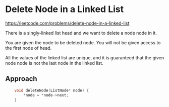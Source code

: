 # Delete Node in a Linked List

https://leetcode.com/problems/delete-node-in-a-linked-list

There is a singly-linked list head and we want to delete a node node in it.

You are given the node to be deleted node. You will not be given access to the first node of head.

All the values of the linked list are unique, and it is guaranteed that the given node node is not the last node in the linked list.


## Approach 
``` C++
    void deleteNode(ListNode* node) {
        *node = *node->next;
    }
```

